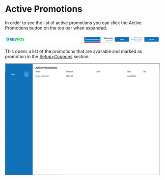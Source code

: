# Active Promotions

In order to see the list of active promotions you can click the Active Promotions button on the top bar when expanded.

![Active Promotions](../../.attachments/Documentation/ActivePromotions.png "Active Promotions")

This opens a list of the promotions that are available and marked as promotion in the [Setup>Coupons](../Setup/Manager/Coupons.md) section.

![Popup](../../.attachments/Documentation/ActivePromotions-Popup.png "Popup")